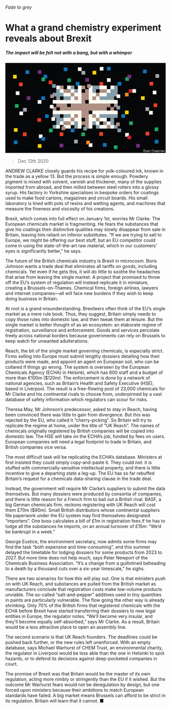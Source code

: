 ###### Fade to grey

# What a grand chemistry experiment reveals about Brexit 

##### The impact will be felt not with a bang, but with a whimper 

![image](images/20201212_BRD001_0.jpg) 

> Dec 12th 2020 


ANDREW CLARKE closely guards his recipe for yolk-coloured ink, known in the trade as a yellow 13. But the process is simple enough. Powdery pigment is mixed with solvent, varnish and thickener, many of the supplies imported from abroad, and then milled between steel rollers into a glossy syrup. His factory in Yorkshire specialises in bespoke orders for coatings used to make food cartons, magazines and circuit boards. His small laboratory is lined with pots of resins and wetting agents, and machines that measure the fineness and viscosity of his creations.


Brexit, which comes into full effect on January 1st, worries Mr Clarke. The European chemicals market is fragmenting. He fears the substances that give his coatings their distinctive qualities may slowly disappear from sale in Britain, leaving him reliant on inferior substitutes. “If we are trying to sell to Europe, we might be offering our best stuff, but an EU competitor could come in using the state-of-the-art raw material, which in our customers’ eyes is significantly better,” he says.



The future of the British chemicals industry is Brexit in microcosm. Boris Johnson wants a trade deal that eliminates all tariffs on goods, including chemicals. Yet even if he gets this, it will do little to soothe the headaches that arise from leaving the single market. A project that promised to throw off the EU’s system of regulation will instead replicate it in miniature, creating a Brussels-on-Thames. Chemical firms, foreign airlines, lawyers and internet companies—all will face new burdens if they wish to keep doing business in Britain.


At root is a grand misunderstanding. Brexiteers often think of the EU’s single market as a mere rule book. Thus, they suggest, Britain simply needs to copy those rules into domestic law, and then tweak them at leisure. But the single market is better thought of as an ecosystem: an elaborate regime of registration, surveillance and enforcement. Goods and services percolate freely across national borders because governments can rely on Brussels to keep watch for unwanted adulterations.


Reach, the bit of the single market governing chemicals, is especially strict. Firms selling into Europe must submit lengthy dossiers detailing how their products were made, and appoint an agent on European soil, who can be collared if things go wrong. The system is overseen by the European Chemicals Agency (ECHA) in Helsinki, which has 600 staff and a budget of more than €100m ($120m). The enforcement is done by a network of national agencies, such as Britain’s Health and Safety Executive (HSE), based in Liverpool. The result is a free-flowing pool of 23,000 chemicals for Mr Clarke and his continental rivals to choose from, underpinned by a vast database of safety information which regulators can scour for risks.


Theresa May, Mr Johnson’s predecessor, asked to stay in Reach, having been convinced there was little to gain from divergence. But this was rejected by the EU, who called it “cherry-picking”. So Britain will try to replicate the regime at home, under the title of “UK Reach”. The names of chemicals originally registered by British companies will be copied into domestic law. The HSE will take on the ECHA’s job, funded by fees on users. European companies will need a legal footprint to trade in Britain, and British companies vice versa.


The most difficult task will be replicating the ECHA’s database. Ministers at first insisted they could simply copy-and-paste it. They could not: it is stuffed with commercially-sensitive intellectual property, and there is little incentive to give a departing state a leg-up. The EU has so far rebuffed Britain’s request for a chemicals data-sharing clause in the trade deal.


Instead, the government will require Mr Clarke’s suppliers to submit the data themselves. But many dossiers were produced by consortia of companies, and there is little reason for a French firm to bail out a British rival. BASF, a big German chemicals firm, reckons registering with UK Reach will cost them £70m ($90m). Small British distributors whose continental suppliers file paperwork under the EU system may find themselves designated “importers”. One boss calculates a bill of £1m in registration fees if he has to lodge all the substances he imports, on an annual turnover of £15m: “We’d be bankrupt in a week.”


George Eustice, the environment secretary, now admits some firms may find the task “both expensive and time-consuming”, and this summer delayed the timetable for lodging dossiers for some products from 2023 to 2027. But more time does not help much, says Peter Newport of the Chemicals Business Association. “It’s a change from a guillotined beheading to a death by a thousand cuts over a six-year timescale,” he sighs.


There are two scenarios for how this will play out. One is that ministers push on with UK Reach, and substances are pulled from the British market as manufacturers conclude that registration costs make low-volume products unviable. The so-called “salt-and-pepper” additives used in tiny quantities in paints are particularly vulnerable. The flow going the other way is already shrinking. Only 70% of the British firms that registered chemicals with the ECHA before Brexit have started transferring their dossiers to new legal entities in Europe, the regulator notes. “We’ll become very insular, and they’ll become equally self-absorbed,” says Mr Clarke. As a result, Britain would be a less attractive place to open an assembly line.


The second scenario is that UK Reach founders. The deadlines could be pushed back further, or the new rules left unenforced. With an empty database, says Michael Warhurst of CHEM Trust, an environmental charity, the regulator in Liverpool would be less able than the one in Helsinki to spot hazards, or to defend its decisions against deep-pocketed companies in court.


The promise of Brexit was that Britain would be the master of its own regulation, acting more nimbly or stringently than the EU if it wished. But the outcome Mr Warhurst fears would not be deregulation by design, but one forced upon ministers because their ambitions to match European standards have failed. A big market means Brussels can afford to be strict in its regulation. Britain will learn that it cannot. ■

